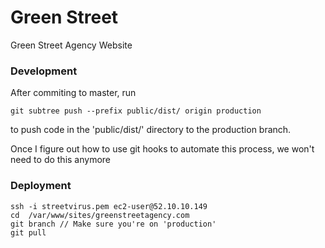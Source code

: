 # Green Street
Green Street Agency Website

### Development
After commiting to master, run
```
git subtree push --prefix public/dist/ origin production
```
to push code in the 'public/dist/' directory to the production branch.  

Once I figure out how to use git hooks to automate this process, we won't need to do this anymore

### Deployment

```
ssh -i streetvirus.pem ec2-user@52.10.10.149
cd  /var/www/sites/greenstreetagency.com
git branch // Make sure you're on 'production'
git pull
```
